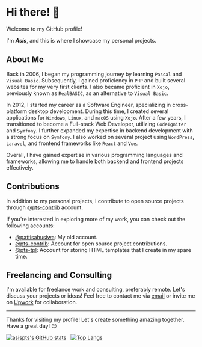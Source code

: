 # Hi there! :wave:

Welcome to my GitHub profile!

I'm ***Asis***, and this is where I showcase my personal projects.


## About Me

Back in 2006, I began my programming journey by learning `Pascal` and `Visual Basic`.
Subsequently, I gained proficiency in `PHP` and built several websites for my very first clients.
I also became proficient in `Xojo`, previously known as `RealBASIC`, as an alternative to `Visual Basic`.

In 2012, I started my career as a Software Engineer, specializing in cross-platform desktop development.
During this time, I created several applications for `Windows`, `Linux`, and `macOS` using `Xojo`.
After a few years, I transitioned to become a Full-stack Web Developer, utilizing `CodeIgniter` and `Symfony`.
I further expanded my expertise in backend development with a strong focus on `Symfony`.
I also worked on several project using `WordPress`, `Laravel`, and frontend frameworks like `React` and `Vue`.

Overall, I have gained expertise in various programming languages and frameworks, allowing me to handle both backend and frontend projects effectively.



## Contributions

In addition to my personal projects, I contribute to open source projects through [@pts-contrib](https://github.com/pts-contrib) account.

If you're interested in exploring more of my work, you can check out the following accounts:
- [@pattisahusiwa](https://github.com/pattisahusiwa): My old account.
- [@pts-contrib](https://github.com/pts-contrib): Account for open source project contributions.
- [@pts-tpl](https://github.com/pts-tpl): Account for storing HTML templates that I create in my spare time.



## Freelancing and Consulting

I'm available for freelance work and consulting, preferably remote. Let's discuss your projects or ideas! Feel free to contact me via [email](mailto:asispts@gmail.com) or invite me on [Upwork](https://www.upwork.com/freelancers/~0166f08c7b943450f3) for collaboration.



---
Thanks for visiting my profile! Let's create something amazing together. Have a great day! 😊


[![asispts's GitHub stats](https://github-readme-stats.vercel.app/api?username=asispts&show_icons=true&theme=transparent)](https://github.com/anuraghazra/github-readme-stats)
&nbsp;
[![Top Langs](https://github-readme-stats.vercel.app/api/top-langs/?username=asispts&theme=transparent&layout=compact)](https://github.com/anuraghazra/github-readme-stats)

